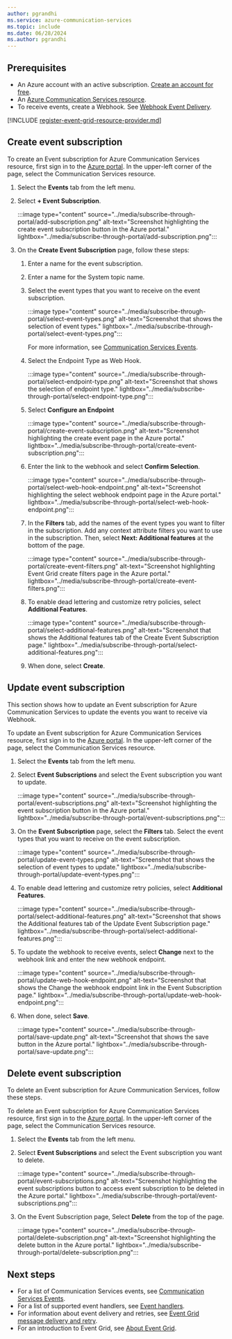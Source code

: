 ```yaml
---
author: pgrandhi
ms.service: azure-communication-services
ms.topic: include
ms.date: 06/28/2024
ms.author: pgrandhi
---
```


## Prerequisites

- An Azure account with an active subscription. [Create an account for free](https://azure.microsoft.com/pricing/purchase-options/azure-account?cid=msft_learn).
- An [Azure Communication Services resource](../../create-communication-resource.md).
- To receive events, create a Webhook. See [Webhook Event Delivery](/azure/event-grid/webhook-event-delivery).

[!INCLUDE [register-event-grid-resource-provider.md](register-event-grid-resource-provider.md)]

## Create event subscription

To create an Event subscription for Azure Communication Services resource, first sign in to the [Azure portal](https://portal.azure.com). In the upper-left corner of the page, select the Communication Services resource.
1. Select the **Events** tab from the left menu.
2. Select **+ Event Subscription**.

   :::image type="content" source="../media/subscribe-through-portal/add-subscription.png" alt-text="Screenshot highlighting the create event subscription button in the Azure portal." lightbox="../media/subscribe-through-portal/add-subscription.png":::

3. On the **Create Event Subscription** page, follow these steps:
   1. Enter a name for the event subscription.
   1. Enter a name for the System topic name.
   1. Select the event types that you want to receive on the event subscription.

      :::image type="content" source="../media/subscribe-through-portal/select-event-types.png" alt-text="Screenshot that shows the selection of event types." lightbox="../media/subscribe-through-portal/select-event-types.png":::

      For more information, see [Communication Services Events](/azure/event-grid/event-schema-communication-services).

   1. Select the Endpoint Type as Web Hook.
 
      :::image type="content" source="../media/subscribe-through-portal/select-endpoint-type.png" alt-text="Screenshot that shows the selection of endpoint type." lightbox="../media/subscribe-through-portal/select-endpoint-type.png":::

   1. Select **Configure an Endpoint**

       :::image type="content" source="../media/subscribe-through-portal/create-event-subscription.png" alt-text="Screenshot highlighting the create event page in the Azure portal." lightbox="../media/subscribe-through-portal/create-event-subscription.png":::
 
   1. Enter the link to the webhook and select **Confirm Selection**.

       :::image type="content" source="../media/subscribe-through-portal/select-web-hook-endpoint.png" alt-text="Screenshot highlighting the select webhook endpoint page in the Azure portal." lightbox="../media/subscribe-through-portal/select-web-hook-endpoint.png":::

   1. In the **Filters** tab, add the names of the event types you want to filter in the subscription. Add any context attribute filters you want to use in the subscription. Then, select **Next: Additional features** at the bottom of the page.

       :::image type="content" source="../media/subscribe-through-portal/create-event-filters.png" alt-text="Screenshot highlighting Event Grid create filters page in the Azure portal." lightbox="../media/subscribe-through-portal/create-event-filters.png":::

   1. To enable dead lettering and customize retry policies, select **Additional Features**.

       :::image type="content" source="../media/subscribe-through-portal/select-additional-features.png" alt-text="Screenshot that shows the Additional features tab of the Create Event Subscription page." lightbox="../media/subscribe-through-portal/select-additional-features.png":::

   1. When done, select **Create**.

## Update event subscription

This section shows how to update an Event subscription for Azure Communication Services to update the events you want to receive via Webhook.

To update an Event subscription for Azure Communication Services resource, first sign in to the [Azure portal](https://portal.azure.com). In the upper-left corner of the page, select the Communication Services resource. 

1. Select the **Events** tab from the left menu.
1. Select **Event Subscriptions** and select the Event subscription you want to update. 

   :::image type="content" source="../media/subscribe-through-portal/event-subscriptions.png" alt-text="Screenshot highlighting the event subscription button in the Azure portal." lightbox="../media/subscribe-through-portal/event-subscriptions.png":::

1. On the **Event Subscription** page, select the **Filters** tab. Select the event types that you want to receive on the event subscription.

   :::image type="content" source="../media/subscribe-through-portal/update-event-types.png" alt-text="Screenshot that shows the selection of event types to update." lightbox="../media/subscribe-through-portal/update-event-types.png":::

1. To enable dead lettering and customize retry policies, select **Additional Features**.

   :::image type="content" source="../media/subscribe-through-portal/select-additional-features.png" alt-text="Screenshot that shows the Additional features tab of the Update Event Subscription page." lightbox="../media/subscribe-through-portal/select-additional-features.png":::

1. To update the webhook to receive events, select **Change** next to the webhook link and enter the new webhook endpoint.

    :::image type="content" source="../media/subscribe-through-portal/update-web-hook-endpoint.png" alt-text="Screenshot that shows the Change the webhook endpoint link in the Event Subscription page." lightbox="../media/subscribe-through-portal/update-web-hook-endpoint.png":::

1. When done, select **Save**.

    :::image type="content" source="../media/subscribe-through-portal/save-update.png" alt-text="Screenshot that shows the save button in the Azure portal." lightbox="../media/subscribe-through-portal/save-update.png":::

## Delete event subscription

To delete an Event subscription for Azure Communication Services, follow these steps.

To delete an Event subscription for Azure Communication Services resource, first sign in to the [Azure portal](https://portal.azure.com). In the upper-left corner of the page, select the Communication Services resource. 

1. Select the **Events** tab from the left menu.
1. Select **Event Subscriptions** and select the Event subscription you want to delete.

   :::image type="content" source="../media/subscribe-through-portal/event-subscriptions.png" alt-text="Screenshot highlighting the event subscriptions button to access event subscription to be deleted in the Azure portal." lightbox="../media/subscribe-through-portal/event-subscriptions.png":::

1. On the Event Subscription page, Select **Delete** from the top of the page.

   :::image type="content" source="../media/subscribe-through-portal/delete-subscription.png" alt-text="Screenshot highlighting the delete button in the Azure portal." lightbox="../media/subscribe-through-portal/delete-subscription.png":::

## Next steps

* For a list of Communication Services events, see [Communication Services Events](/azure/event-grid/event-schema-communication-services).
* For a list of supported event handlers, see [Event handlers](/azure/event-grid/event-handlers).
* For information about event delivery and retries, see [Event Grid message delivery and retry](/azure/event-grid/delivery-and-retry).
* For an introduction to Event Grid, see [About Event Grid](/azure/event-grid/overview).
